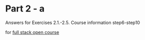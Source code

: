 # Part 2 - a

Answers for Exercises 2.1.-2.5.
Course information step6-step10

for [full stack open course](https://fullstackopen.com/en/part2/rendering_a_collection_modules#exercises-2-1-2-5)